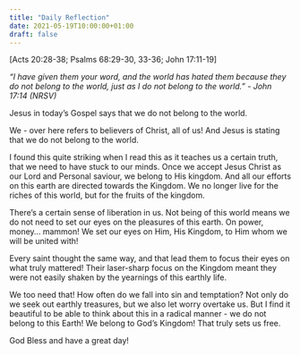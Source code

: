 ```yaml
---
title: "Daily Reflection"
date: 2021-05-19T10:00:00+01:00
draft: false
---
```


[Acts 20:28-38; Psalms 68:29-30, 33-36; John 17:11-19]

_“I have given them your word, and the world has hated them because they do not belong to the world, just as I do not belong to the world.” - John 17:14 (NRSV)_

Jesus in today’s Gospel says that we do not belong to the world.

We - over here refers to believers of Christ, all of us! And Jesus is stating that we do not belong to the world.

I found this quite striking when I read this as it teaches us a certain truth, that we need to have stuck to our minds. Once we accept Jesus Christ as our Lord and Personal saviour, we belong to His kingdom. And all our efforts on this earth are directed towards the Kingdom. We no longer live for the riches of this world, but for the fruits of the kingdom.

There’s a certain sense of liberation in us. Not being of this world means we do not need to set our eyes on the pleasures of this earth. On power, money… mammon! We set our eyes on Him, His Kingdom, to Him whom we will be united with!

Every saint thought the same way, and that lead them to focus their eyes on what truly mattered! Their laser-sharp focus on the Kingdom meant they were not easily shaken by the yearnings of this earthly life.

We too need that! How often do we fall into sin and temptation? Not only do we seek out earthly treasures, but we also let worry overtake us. But I find it beautiful to be able to think about this in a radical manner - we do not belong to this Earth! We belong to God’s Kingdom! That truly sets us free.

God Bless and have a great day!